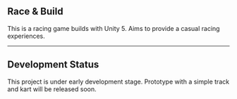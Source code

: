 ## Race & Build

This is a racing game builds with Unity 5. Aims to provide a casual racing experiences.

---

## Development Status

This project is under early development stage. Prototype with a simple track and kart will be released soon.
